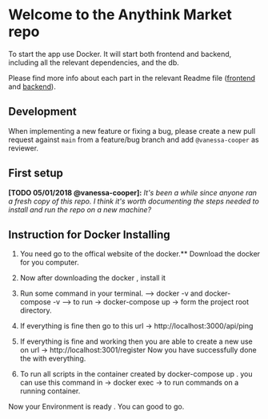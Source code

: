 # Welcome to the Anythink Market repo

To start the app use Docker. It will start both frontend and backend, including all the relevant dependencies, and the db.

Please find more info about each part in the relevant Readme file ([frontend](frontend/readme.md) and [backend](backend/README.md)).

## Development

When implementing a new feature or fixing a bug, please create a new pull request against `main` from a feature/bug branch and add `@vanessa-cooper` as reviewer.

## First setup

**[TODO 05/01/2018 @vanessa-cooper]:** _It's been a while since anyone ran a fresh copy of this repo. I think it's worth documenting the steps needed to install and run the repo on a new machine?_

## Instruction for Docker Installing
1. You need go to the offical website of the docker.**
Download the docker for you computer. 
2. Now after downloading the docker , install it
3. Run some command in your terminal.
--> docker -v and docker-compose -v 
--> to run -> docker-compose up -> form the project root directory.

4. If everything is fine then go to this url -> http://localhost:3000/api/ping
5. If everything is fine and working then you are able to create a new use on
url -> http://localhost:3001/register
Now you have successfully done the with everything. 

6. To run all scripts in the container created by docker-compose up . you can use this command in -> docker exec -> to run commands on a running container.

Now your Environment is ready . You can good to go.
